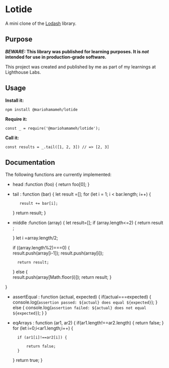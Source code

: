 # Lotide

A mini clone of the [Lodash](https://lodash.com) library.

## Purpose

**_BEWARE:_ This library was published for learning purposes. It is _not_ intended for use in production-grade software.**

This project was created and published by me as part of my learnings at Lighthouse Labs. 

## Usage

**Install it:**

`npm install @mariohamameh/lotide`

**Require it:**

`const _ = require('@mariohamameh/lotide');`

**Call it:**

`const results = _.tail([1, 2, 3]) // => [2, 3]`

## Documentation

The following functions are currently implemented:

* head :function (foo) {
    return foo[0];
}
* tail : function (bar) {
    let result =[];
    for (let i = 1; i < bar.length; i++) {

         result += bar[i];
    } 
    return result;
}
* middle :function (array) {
    let result=[];
    if (array.length<=2) {
        return result ;

    }
    let i =array.length/2;
    
    if ((array.length%2)===0) {            
        result.push(array[i-1]);
        result.push(array[i]); 
 
        return result;      
    }
    else {  
        result.push(array[Math.floor(i)]);
        return result;
    } 
    
}   
* assertEqual : function (actual, expected) {
    if(actual===expected) {
        console.log(`assertion passed: ${actual} does equal ${expected}`);
    } else {
        console.log(`assertion failed: ${actual} does not equal ${expected}`);
    }
}
* eqArrays : function (ar1, ar2) {
    if(ar1.length!==ar2.length) {
        return false;
    }
    for (let i=0;i<ar1.length;i++) {

        if (ar1[i]!==ar2[i]) {

            return false;
        }
    }
    return true;
}